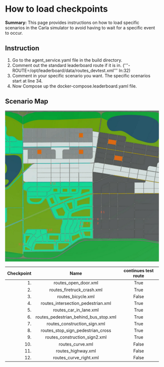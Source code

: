 # How to load checkpoints

**Summary:** This page provides instructions on how to load specific scenarios in the Carla simulator to avoid having to wait for a specific event to occur.

## Instruction

1. Go to the agent_service.yaml file in the build directory.
2. Comment out the standard leaderboard route if it is in. ('''- ROUTE=/opt/leaderboard/data/routes_devtest.xml''' ln:32)
3. Comment in your specific scenario you want. The specific scenarios start at line 34.
4. Now Compose up the docker-compose.leaderboard.yaml file.

## Scenario Map

![Map](../assets/carla_map_checkpoints.jpg)

| Checkpoint |                 Name                  | continues test route |
| ---------: | :-----------------------------------: | :------------------: |
|         1. |         routes_open_door.xml          |         True         |
|         2. |      routes_firetruck_crash.xml       |         True         |
|         3. |          routes_bicycle.xml           |        False         |
|         4. |  routes_intersection_pedestrian.xml   |         True         |
|         5. |        routes_car_in_lane.xml         |         True         |
|         6. | routes_pedestrian_behind_bus_stop.xml |         True         |
|         7. |     routes_construction_sign.xml      |         True         |
|         8. |   routes_stop_sign_pedestrian_cross   |         True         |
|         9. |     routes_construction_sign2.xml     |         True         |
|        10. |           routes_curve.xml            |        False         |
|        11. |          routes_highway.xml           |        False         |
|        12. |        routes_curve_right.xml         |        False         |